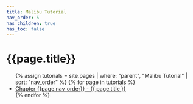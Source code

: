 ```yaml
---
title: Malibu Tutorial
nav_order: 5
has_children: true
has_toc: false
---
```

# {{page.title}}

<ul>
  {% assign tutorials = site.pages | where: "parent", "Malibu Tutorial" | sort: "nav_order" %}
  {% for page in tutorials %}
    <li>
      <a href="{{ page.url | absolute_url }}">Chapter {{page.nav_order}} - {{ page.title }}</a>
    </li>
  {% endfor %}
</ul>
